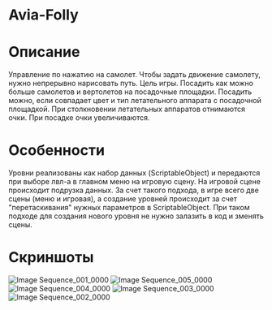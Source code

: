 # Avia-Folly
# Описание
Управление по нажатию на самолет. Чтобы задать движение самолету, нужно непрерывно нарисовать путь. 
Цель игры. Посадить как можно больше самолетов и вертолетов на посадочные площадки. 
Посадить можно, если совпадает цвет и тип летательного аппарата с посадочной площадкой.
При столкновении летательных аппаратов отнимаются очки. При посадке очки увеличиваются.

# Особенности 
Уровни реализованы как набор данных (ScriptableObject) и передаются при выборе лвл-а в главном меню на игровую сцену.
На игровой сцене происходит подрузка данных. За счет такого подхода, в игре всего две сцены (меню и игровая), а 
создание уровней происходит за счет "перетаскивания" нужных параметров в ScriptableObject.
При таком подходе для создания нового уровня не нужно залазить в код и зменять сцены.

# Скриншоты
![Image Sequence_001_0000](https://github.com/user-attachments/assets/0a011a60-32fc-4f8f-a425-a39aa44ed772)
![Image Sequence_005_0000](https://github.com/user-attachments/assets/6fcd7ca6-4b07-4dd5-af91-0c54b17b1201)
![Image Sequence_004_0000](https://github.com/user-attachments/assets/11d43585-f1e0-4285-ab6a-821e3e504fe9)
![Image Sequence_003_0000](https://github.com/user-attachments/assets/719c7aaa-bde5-4664-970e-7e9590cefd8f)
![Image Sequence_002_0000](https://github.com/user-attachments/assets/633dff76-f509-405f-a34a-5520e03e7c89)
